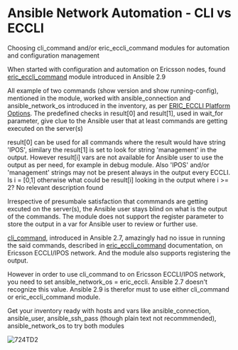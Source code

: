 # Ansible Network Automation - CLI vs ECCLI
Choosing cli_command and/or eric_eccli_command modules for automation and configuration management

When started with configuration and automation on Ericsson nodes, found [eric_eccli_command](https://docs.ansible.com/ansible/latest/modules/eric_eccli_command_module.html) module introduced in Ansible 2.9 

All example of two commands (show version and show running-config), mentioned in the module, worked with ansible_connection and ansible_network_os introduced in the inventory, as per [ERIC_ECCLI Platform Options](https://docs.ansible.com/ansible/latest/network/user_guide/platform_eric_eccli.html). The predefined checks in result[0] and result[1], used in wait_for parameter, give clue to the Ansible user that at least commands are getting executed on the server(s)

result[0] can be used for all commands where the result would have string 'IPOS', similary the result[1] is set to look for string 'management' in the output. However result[i] vars are not available for Ansible user to use the output as per need, for example in debug module. Also 'IPOS' and/or 'management' strings may not be present always in the output every ECCLI. Is i = [0,1] otherwise what could be result[i] looking in the output where i >= 2? No relevant description found 

Irrespective of presumbale satisfaction that commmands are getting excuted on the server(s), the Ansible user stays blind on what is the output of the commands. The module does not support the register parameter to store the output in a var for Ansible user to review or further use.

[cli_command](https://docs.ansible.com/ansible/latest/modules/cli_command_module.html), introduced in Ansible 2.7, amazingly had no issue in running the said commands, described in [eric_eccli_command](https://docs.ansible.com/ansible/latest/modules/eric_eccli_command_module.html) documentation, on Ericsson ECCLI/IPOS network. And the module also supports registering the output.

However in order to use cli_command to on Ericsson ECCLI/IPOS network, you need to set ansible_network_os = eric_eccli. Ansible 2.7 doesn't recognize this value. Ansible 2.9 is therefor must to use either cli_command or eric_eccli_command module.

Get your inventory ready with hosts and vars like ansible_connection, ansible_user, ansible_ssh_pass (though plain text not recommmended), ansible_network_os to try both modules

![724TD2](https://user-images.githubusercontent.com/47313728/88474627-6244ed00-cedd-11ea-9e6d-591317056991.png)
